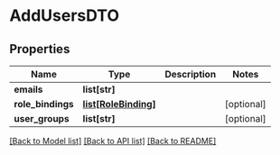 # AddUsersDTO

## Properties
Name | Type | Description | Notes
------------ | ------------- | ------------- | -------------
**emails** | **list[str]** |  | 
**role_bindings** | [**list[RoleBinding]**](RoleBinding.md) |  | [optional] 
**user_groups** | **list[str]** |  | [optional] 

[[Back to Model list]](../README.md#documentation-for-models) [[Back to API list]](../README.md#documentation-for-api-endpoints) [[Back to README]](../README.md)

